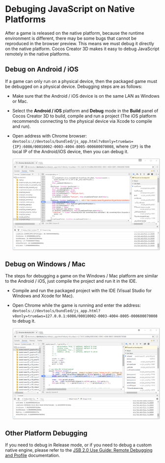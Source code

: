 # Debuging JavaScript on Native Platforms

After a game is released on the native platform, because the runtime environment is different, there may be some bugs that cannot be reproduced in the browser preview. This means we must debug it directly on the native platform. Cocos Creator 3D makes it easy to debug JavaScript remotely in the native platforms.

## Debug on Android / iOS

If a game can only run on a physical device, then the packaged game must be debugged on a physical device. Debugging steps are as follows:

- Make sure that the Android / iOS device is on the same LAN as Windows or Mac.

- Select the **Android / iOS** platform and **Debug** mode in the **Build** panel of Cocos Creator 3D to build, compile and run a project (The iOS platform recommends connecting to the physical device via Xcode to compile and run).

- Open address with Chrome browser: `devtools://devtools/bundled/js_app.html?v8only=true&ws={IP}:6086/00010002-0003-4004-8005-000600070008`, where `{IP}` is the local IP of the Android/iOS device, then you can debug it.

  ![](debug-jsb/v8-android-debug.png)

## Debug on Windows / Mac

The steps for debugging a game on the Windows / Mac platform are similar to the Android / iOS, just compile the project and run it in the IDE.

- Compile and run the packaged project with the IDE (Visual Studio for Windows and Xcode for Mac).

- Open Chrome while the game is running and enter the address: `devtools://devtools/bundled/js_app.html?v8only=true&ws=127.0.0.1:6086/00010002-0003-4004-8005-000600070008` to debug it.

   ![](debug-jsb/v8-win32-debug.png)

## Other Platform Debugging

If you need to debug in Release mode, or if you need to debug a custom native engine, please refer to the [JSB 2.0 Use Guide: Remote Debugging and Profile](https://docs.cocos.com/creator/manual/zh/advanced-topics/JSB2.0-learning.html) documentation.
